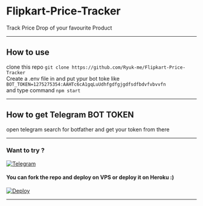 # Flipkart-Price-Tracker

Track Price Drop of your favourite Product

---
## How to use
clone this repo `git clone https://github.com/Ryuk-me/Flipkart-Price-Tracker`</br>
Create a .env file in and put ypur bot toke like `BOT_TOKEN=1275275354:AAHTc6cA1gqLuUdhfgdfgjgdfsdfbdvfvbvvfn`</br> and type command `npm start`

---
## How to get Telegram BOT TOKEN

open telegram search for botfather and get your token from there

---

### Want to try ?
[![Telegram](https://upload.wikimedia.org/wikipedia/commons/thumb/8/82/Telegram_logo.svg/50px-Telegram_logo.svg.png)](https://t.me/price_drop_fk_bot)

#### You can fork the repo and deploy on VPS or deploy it on Heroku :)
[![Deploy](https://www.herokucdn.com/deploy/button.svg)](https://heroku.com/deploy)

---
